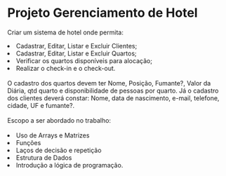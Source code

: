 # Projeto Gerenciamento de Hotel

Criar um sistema de hotel onde permita:
<br>
<lu>
<li>Cadastrar, Editar, Listar e Excluir Clientes;</li>
<li>Cadastrar, Editar, Listar e Excluir Quartos;</li>
<li>Verificar os quartos disponíveis para alocação;</li>
<li>Realizar o check-in e o check-out.</li>
<lu>
 
  <br>
O cadastro dos quartos devem ter Nome, Posição, Fumante?, Valor da Diária, qtd quarto e disponibilidade de pessoas por quarto.
Já o cadastro dos clientes deverá constar: Nome, data de nascimento, e-mail, telefone, cidade, UF e fumante?.
<br></br>
Escopo a ser abordado no trabalho:
  <br></br>
 <lu>
<li>Uso de Arrays e Matrizes</li>
<li>Funções</li>
<li>Laços de decisão e repetição</li>
<li>Estrutura de Dados</li>
<li>Introdução a lógica de programação.</li>
 <lu>
